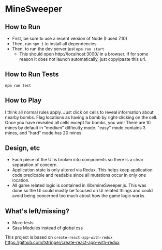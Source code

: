 # MineSweeper

## How to Run
* First, be sure to use a recent version of Node (I used 7.10)
* Then, run `npm i` to install all dependencies
* Then, to run the dev server just `npm run start`
    * This should open http://localhost:3000/ in a browser. If for some reason it does not launch automatically, just copy/paste this url.

## How to Run Tests
`npm run test`


## How to Play
I think all normal rules apply.  Just click on cells to reveal information about nearby bombs.  Flag locations as having a bomb by right-clicking on the cell.  Once you have revealed all cells except for bombs, you win!  There are 10 mines by default in "medium" difficulty mode.  "easy" mode contains 3 mines, and "hard" mode has 20 mines.

## Design, etc
* Each piece of the UI is broken into components so there is a clear separation of concern.
* Application state is only altered via Redux.  This helps keep application code predicable and readable since all mutations occur in only one location.
* All game related logic is contained in /lib/mineSweeper.js.  This was done so the UI could mostly be focused on UI related things and could avoid being concerned too much about how the game logic works.

## What's left/missing?
* More tests
* Sass Modules instead of global css


This project is based on `create-react-app-with-redux`
https://github.com/tstringer/create-react-app-with-redux
